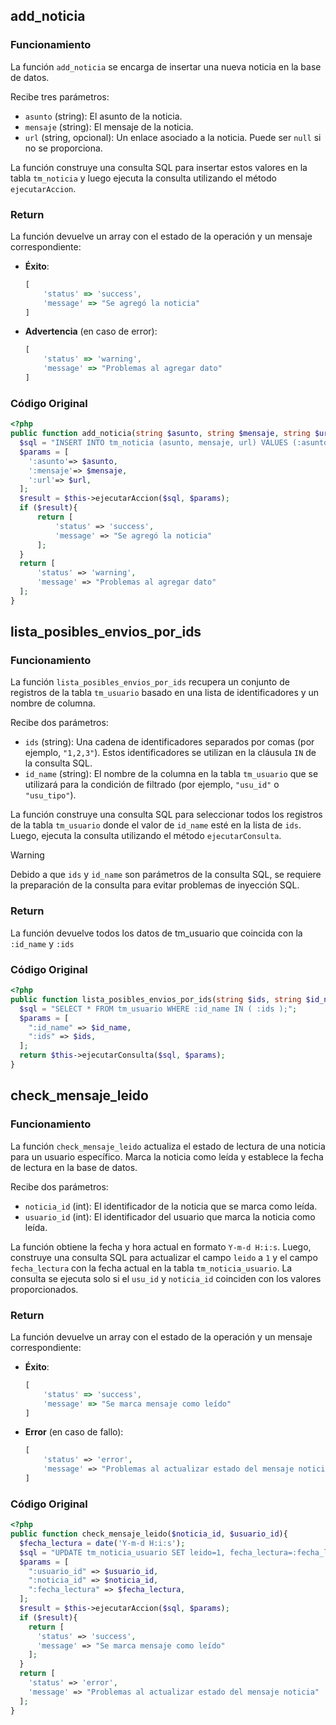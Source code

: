 ## add_noticia

### Funcionamiento

La función `add_noticia` se encarga de insertar una nueva noticia en la base de datos. 

Recibe tres parámetros:

- `asunto` (string): El asunto de la noticia.
- `mensaje` (string): El mensaje de la noticia.
- `url` (string, opcional): Un enlace asociado a la noticia. Puede ser `null` si no se proporciona.

La función construye una consulta SQL para insertar estos valores en la tabla `tm_noticia` y luego ejecuta la consulta utilizando el método `ejecutarAccion`.

### Return

La función devuelve un array con el estado de la operación y un mensaje correspondiente:

- **Éxito**:
  ```js
  [
      'status' => 'success',
      'message' => "Se agregó la noticia"
  ]
  ```

- **Advertencia** (en caso de error):
  ```js
  [
      'status' => 'warning',
      'message' => "Problemas al agregar dato"
  ]
  ```

### Código Original

```php
<?php
public function add_noticia(string $asunto, string $mensaje, string $url=null){
  $sql = "INSERT INTO tm_noticia (asunto, mensaje, url) VALUES (:asunto,:mensaje,:url)";
  $params = [
    ':asunto'=> $asunto,
    ':mensaje'=> $mensaje,
    ':url'=> $url,
  ];
  $result = $this->ejecutarAccion($sql, $params);
  if ($result){
      return [
          'status' => 'success',
          'message' => "Se agregó la noticia"
      ];
  }
  return [
      'status' => 'warning',
      'message' => "Problemas al agregar dato"
  ];
}
```

## lista_posibles_envios_por_ids

### Funcionamiento

La función `lista_posibles_envios_por_ids` recupera un conjunto de registros de la tabla `tm_usuario` basado en una lista de identificadores y un nombre de columna.

Recibe dos parámetros:

- `ids` (string): Una cadena de identificadores separados por comas (por ejemplo, `"1,2,3"`). Estos identificadores se utilizan en la cláusula `IN` de la consulta SQL.
- `id_name` (string): El nombre de la columna en la tabla `tm_usuario` que se utilizará para la condición de filtrado (por ejemplo, `"usu_id"` o `"usu_tipo"`).

La función construye una consulta SQL para seleccionar todos los registros de la tabla `tm_usuario` donde el valor de `id_name` esté en la lista de `ids`. Luego, ejecuta la consulta utilizando el método `ejecutarConsulta`.


> [!WARNING]
> Debido a que `ids` y `id_name` son parámetros de la consulta SQL, se requiere la preparación de la consulta para evitar problemas de inyección SQL.

### Return

La función devuelve todos los datos de tm_usuario que coincida con la `:id_name` y `:ids`

### Código Original

```php
<?php
public function lista_posibles_envios_por_ids(string $ids, string $id_name){
  $sql = "SELECT * FROM tm_usuario WHERE :id_name IN ( :ids );";
  $params = [
    ":id_name" => $id_name,
    ":ids" => $ids,
  ];
  return $this->ejecutarConsulta($sql, $params);
}
```


## check_mensaje_leido

### Funcionamiento

La función `check_mensaje_leido` actualiza el estado de lectura de una noticia para un usuario específico. Marca la noticia como leída y establece la fecha de lectura en la base de datos.

Recibe dos parámetros:
- `noticia_id` (int): El identificador de la noticia que se marca como leída.
- `usuario_id` (int): El identificador del usuario que marca la noticia como leída.

La función obtiene la fecha y hora actual en formato `Y-m-d H:i:s`. Luego, construye una consulta SQL para actualizar el campo `leido` a `1` y el campo `fecha_lectura` con la fecha actual en la tabla `tm_noticia_usuario`. La consulta se ejecuta solo si el `usu_id` y `noticia_id` coinciden con los valores proporcionados.

### Return

La función devuelve un array con el estado de la operación y un mensaje correspondiente:

- **Éxito**:
  ```js
  [
      'status' => 'success',
      'message' => "Se marca mensaje como leído"
  ]
  ```

- **Error** (en caso de fallo):
  ```php
  [
      'status' => 'error',
      'message' => "Problemas al actualizar estado del mensaje noticia"
  ]
  ```

### Código Original

```php
<?php
public function check_mensaje_leido($noticia_id, $usuario_id){
  $fecha_lectura = date('Y-m-d H:i:s');
  $sql = "UPDATE tm_noticia_usuario SET leido=1, fecha_lectura=:fecha_lectura WHERE usu_id=:usuario_id AND noticia_id=:noticia_id";
  $params = [
    ":usuario_id" => $usuario_id,
    ":noticia_id" => $noticia_id,
    ":fecha_lectura" => $fecha_lectura,
  ];
  $result = $this->ejecutarAccion($sql, $params);
  if ($result){
    return [
      'status' => 'success',
      'message' => "Se marca mensaje como leído"
    ];
  }
  return [
    'status' => 'error',
    'message' => "Problemas al actualizar estado del mensaje noticia"
  ];
}
```
```
